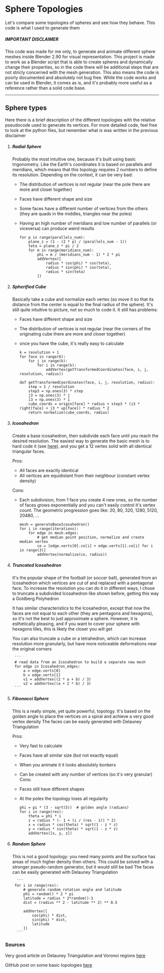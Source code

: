 # Sphere Topologies
Let's compare some topologies of spheres and see how they behave. This code is what I used to generate them

##### IMPORTANT DISCLAIMER
This code was made for me only, to generate and animate different sphere meshes inside Blender 2.90 for visual representation. 
This project is made to work as a Blender script that is able to create spheres and dynamically change their properties, 
so in the code there will be additional steps that are not stricly concerned with the mesh generation.
This also means the code is poorly documented and absolutely not bug free. 
While the code works and can be used in Blender, it comes as is, and it's probably more useful as a reference rather than a solid code base.

---
## Sphere types
Here there is a brief description of the different topologies with the relative pseudocode used to generate its vertices.
For more detailed code, feel free to look at the python files, but remember what is was written in the previous disclaimer

1. ##### Radial Sphere 
    Probably the most intuitive one, because it's built using basic trigonometry.
    Like the Earth's coordinates it is based on parallels and meridians, which means that this topology requires 2 numbers to define its resolution.
    Depending on the context, it can be very bad:
    * The distribution of vertices is not regular (near the pole there are more and closer together) 
    * Faces have different shape and size
    * Some faces have a different number of vertices from the others (they are quads in the middles, triangles near the poles)
    * Having an high number of meridians and low number of parallels (or viceversa) can produce weird results

        ```
        for p in range(parallels_num):
            plane_z = (1 - (2 * p) / (parallels_num - 1))
            teta = plane_z * pi / 2
            for m in range(meridians_num):
                phi = m / (meridians_num - 1) * 2 * pi
                addVertex([
                    radius * cos(phi) * cos(teta),
                    radius * sin(phi) * cos(teta),
                    radius * sin(teta)
                ])
        ```
1. ##### Spherified Cube
    Basically take a cube and normalize each vertex (so move it so that its distance from the center is equal to the final radius of the sphere).
    It's still quite intuitive to picture, not so much to code it.
    It still has problems:
    * Faces have different shape and size
    * The distribution of vertices is not regular (near the corners of the originating cube there are more and closer together)
    * once you have the cube, it's really easy to calculate

        ```
        k = resolution + 1
        for face in range(6):
            for j in range(k):
                for i in range(k):
                    addVertex(getTransformedCoordinates(face, i, j, resolution, radius))
                    
        def getTransformedCoordinates(face, i, j, resolution, radius):
            step = 1 / resolution
            step3 = np.ones(3) * step
            j3 = np.ones(3) * j
            i3 = np.ones(3) * i
            cube_coords = origin[face] * radius + step3 * (i3 * right[face] + j3 * up[face]) * radius * 2
            return normalize(cube_coords, radius)
        ```        
1. ##### Icosahedron
    Create a base icosahedron, then subdivide each face until you reach the desired resolution.
    The easiest way to generate the basic mesh is to hard code it (see [here](https://github.com/Hilicot/Sphere_Topologies/blob/334f1b12382f4a85f1754264d12651a8a8fe3577/Topologies/Icosahedron.py#L151)),
    and you get a 12 vertex solid with all identical triangular faces.
    
    Pros:
    * All faces are exactly identical
    * All vertices are equidistant from their neighbour (constant vertex density)
    
    Cons:
    * Each subdivision, from 1 face you create 4 new ones, 
    so the number of faces grows exponentially and you can't easily control it's vertex count.
        The geometric progression goes like: 20, 80, 320, 1280, 5120, 20480, ...
    
        ```
        mesh = generateBaseIcosahedron()
        for i in range(iterations):    
            for edge in mesh.edges:
                # get median point position, normalize and create median vertex
                co = [edge.verts[0].co[i] + edge.verts[1].co[i] for i in range(3)]
                addVertex(normalize(co, radius))
        ```
      
1. ##### Truncated Icosahedron
    It's the popular shape of the football (or soccer ball), generated from an Icosahedron which vertices are cut of and replaced with a pentagonal face.
    To increase the resolution you can do it in different ways, I chose to truncate a subdivided Icosahedron like shown before, getting this way a Goldberg Polyhedron
    
    It has similar characteristics to the Icosahedron, except that now the faces are not equal to each other (they are pentagons and hexagons), 
    so it's not the best to just approximate a sphere.
    However, it is esthetically pleasing, and if you want to cover your sphere with hexagons tiles, this is likely the closer you will get
    
    You can also truncate a cube or a tetrahedron, which can increase resolution more granularly, but have more noticeable deformations near the original corners
    
        ```
        # read data from an Icosahedron to build a separate new mesh
        for edge in Icosahedron_edges:
            a = edge.verts[0]
            b = edge.verts[1]
            v1 = addVertex((2 * a + b) / 3)
            v2 = addVertex((a + 2 * b) / 3)
        ```

1. ##### Fibonacci Sphere
    This is a really simple, yet quite powerful, topology. 
    It's based on the golden angle to place the vertices on a spiral and achieve a very good vertex density
    The faces can be easily generated with Delauney Triangulation
    
    Pros:
    * Very fast to calculate
    * Faces have all similar size (but not exactly equal)
    * When you animate it it looks absolutely bonkers
    * Can be created with any number of vertices (so it's very granular)
    Cons:
    * Faces still have different shapes
    * At the poles the topology loses all regularity

        ```      
        phi = pi * (3 - sqrt(5))  # golden angle (radians)
        for i in range(res):
            theta = phi * i
            z = radius * (- 1 + (i / (res - 1)) * 2)
            x = radius * cos(theta) * sqrt(1 - z * z)
            y = radius * sin(theta) * sqrt(1 - z * z)
            addVertex([x, y, z])
        ```
1. ##### Random Sphere

    This is not a good topology: you need many points and the surface has areas of much higher density then others.
    This could be solved with a stronger pseudo-random generator, but it would still be bad
    The faces can be easily generated with Delauney Triangulation
        
         ```       
        for i in range(res):
            # generate random rotation angle and latitude
            phi = random() * 2 * pi
            latitude = radius * 2*random()-1
            dist = (radius ** 2 - latitude ** 2) ** 0.5
            
            addVertex([
                cos(phi) * dist,
                sin(phi) * dist,
                latitude
            ])
         ```   

### Sources
Very good article on Delauney Triangulation and Voronoi regions [here](https://www.redblobgames.com/x/1842-delaunay-voronoi-sphere/)

GitHub post on some basic topologies [here](https://github.com/caosdoar/spheres)